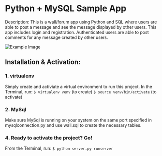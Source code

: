 # Python + MySQL Sample App

Description:
This is a wall/forum app using Python and SQL where users are able to post a message and see the message displayed by other users. This app includes login and registration. Authenticated users are able to post comments for any message created by other users.

![Example Image](https://s3.us-east-2.amazonaws.com/qadamo-images/wireframe-wall.png "Example Image")


## Installation & Activation:

### 1. virtualenv 
Simply create and activiate a virtual environment to run this project. In the Terminal, run: 
`$ virtualenv venv` (to create)
`$ source venv/bin/activate` (to activate)

### 2. MySql
Make sure MySql is running on your system on the same port specified in mysqlconnection.py and use wall.sql to create the necessary tables. 

### 4. Ready to activate the project? Go!
From the Terminal, run: 
`$ python server.py runserver`
